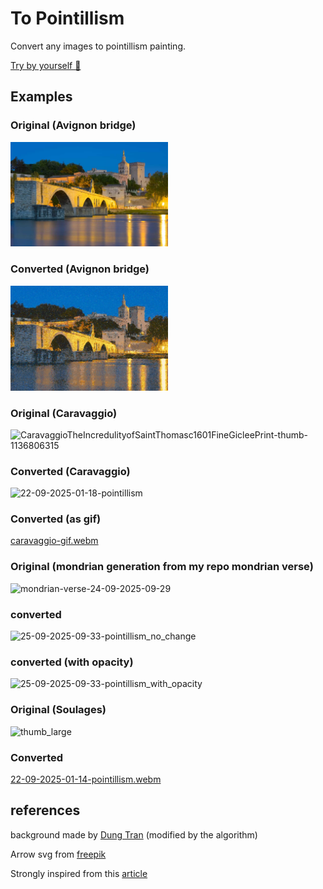 # To Pointillism

Convert any images to pointillism painting.

[Try by yourself 🙂 ](https://guillaume-gomez.github.io/to-pointillism/) 

## Examples

### Original (Avignon bridge)
<img src="samples/original.jpeg" width="50%">

### Converted (Avignon bridge)
<img src="samples/to-pointillism.jpeg" width="50%">

### Original (Caravaggio)

![CaravaggioTheIncredulityofSaintThomasc1601FineGicleePrint-thumb-1136806315](https://github.com/user-attachments/assets/5f655fbc-dc32-4364-99a2-9848db9c5ec9)

### Converted (Caravaggio)

<img width="2400" height="1600" alt="22-09-2025-01-18-pointillism" src="https://github.com/user-attachments/assets/b8da7f35-98db-438b-8152-9505fa1bf833" />

### Converted (as gif)

[caravaggio-gif.webm](https://github.com/user-attachments/assets/31b8941c-ec08-48b6-88b1-ec520a3ab749)

### Original (mondrian generation from my repo mondrian verse)
![mondrian-verse-24-09-2025-09-29](https://github.com/user-attachments/assets/a36f8171-75ea-42ce-a704-e51dc8773389)

### converted 

![25-09-2025-09-33-pointillism_no_change](https://github.com/user-attachments/assets/e5a411d5-2bab-4e01-8309-4e6781edab3d)

### converted (with opacity)

![25-09-2025-09-33-pointillism_with_opacity](https://github.com/user-attachments/assets/7e310d8c-748d-4e80-a7c1-ea2ad120006b)

### Original (Soulages)
![thumb_large](https://github.com/user-attachments/assets/347e1328-5631-45a6-a48b-83f71ecc5369)

### Converted

[22-09-2025-01-14-pointillism.webm](https://github.com/user-attachments/assets/8349c797-26f2-4433-979c-63f33fdaa500)

## references

background made by [Dung Tran](https://pixabay.com/users/kollsd-14736411/?utm_source=link-attribution&utm_medium=referral&utm_campaign=image&utm_content=4922621) (modified by the algorithm)

Arrow svg from [freepik](https://www.flaticon.com/authors/freepik)

Strongly inspired from this [article](https://medium.com/hackernoon/https-medium-com-matteoronchetti-pointillism-with-python-and-opencv-f4274e6bbb7b)
